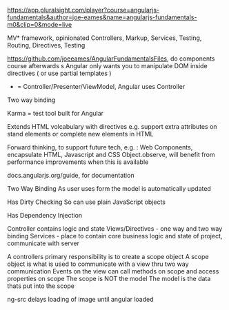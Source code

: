 https://app.pluralsight.com/player?course=angularjs-fundamentals&author=joe-eames&name=angularjs-fundamentals-m0&clip=0&mode=live

MV* framework, opinionated 
Controllers, Markup, Services, Testing, Routing, Directives, Testing 

https://github.com/joeeames/AngularFundamentalsFiles, do components course afterwards
s
Angular only wants you to manipulate DOM inside directives ( or use partial templates )
* = Controller/Presenter/ViewModel, Angular uses Controller

Two way binding

Karma = test tool built for Angular

Extends HTML volcabulary with directives
e.g. support extra attributes on stand elements
or complete new elements in HTML

Forward thinking, to support future tech, e.g. : 
Web Components, encapsulate HTML, Javascript and CSS
Object.observe, will benefit from performance improvements when this is available

docs.angularjs.org/guide, for documentation

Two Way Binding
As user uses form the model is automatically updated

Has Dirty Checking
So can use plain JavaScript objects

Has Dependency Injection

Controller contains logic and state
Views/Directives - one way and two way binding
Services - place to contain core business logic and state of project, communicate with server

A controllers primary responsibility is to create a scope object
A scope object is what is used to communicate with a view thru two way communication
Events on the view can call methods on scope and access properties on scope
The scope is NOT the model
The model is the data thats put into the scope

ng-src delays loading of image until angular loaded